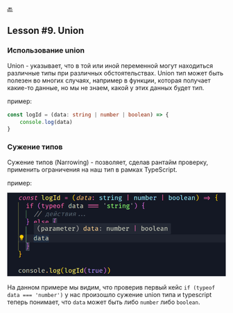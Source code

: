 [🔙](/README.md)

## Lesson #9. Union

### Использование union

Union - указывает, что в той или иной переменной могут находиться различные типы при различных обстоятельствах. Union тип может быть полезен во многих случаях, например в функции, которая получает какие-то данные, но мы не знаем, какой у этих данных будет тип.

пример:

```typescript
const logId = (data: string | number | boolean) => {
	console.log(data)
}
```

### Сужение типов

Сужение типов (Narrowing) - позволяет, сделав рантайм проверку, применить ограничения на наш тип в рамках TypeScript.

пример:

![Alt text](images/image.png)

На данном примере мы видим, что проверив первый кейс `if (typeof data === 'number')` у нас произошло сужение union типа и typescript теперь понимает, что `data` может быть либо `number` либо `boolean`.
